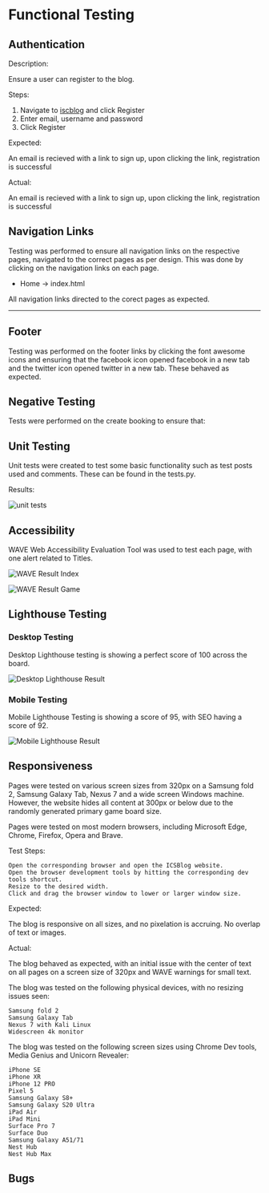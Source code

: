 # Functional Testing

## Authentication

Description:

Ensure a user can register to the blog.

Steps:

1. Navigate to [iscblog](https://icsblogp4.herokuapp.com/) and click Register
2. Enter email, username and password
3. Click Register

Expected:

An email is recieved with a link to sign up, upon clicking the link, registration is successful

Actual:

An email is recieved with a link to sign up, upon clicking the link, registration is successful

## Navigation Links

Testing was performed to ensure all navigation links on the respective pages, navigated to the correct pages as per design. This was done by clicking on the navigation links on each page.

- Home -> index.html

All navigation links directed to the corect pages as expected.

<hr>

## Footer

Testing was performed on the footer links by clicking the font awesome icons and ensuring that the facebook icon opened facebook in a new tab and the twitter icon opened twitter in a new tab. These behaved as expected.

## Negative Testing

Tests were performed on the create booking to ensure that:

## Unit Testing

Unit tests were created to test some basic functionality such as test posts used and comments. These can be found in the tests.py.

Results:

![unit tests]()

## Accessibility

WAVE Web Accessibility Evaluation Tool was used to test each page, with one alert related to Titles.

![WAVE Result Index](/assets/readme/waveresultindexrm.jpg)

![WAVE Result Game](/assets/readme/waveresultgamerm.jpg)

## Lighthouse Testing

### Desktop Testing

Desktop Lighthouse testing is showing a perfect score of 100 across the board.

![Desktop Lighthouse Result](/assets/readme/desktoplhtrm.jpg)

### Mobile Testing

Mobile Lighthouse Testing is showing a score of 95, with SEO having a score of 92.

![Mobile Lighthouse Result](/assets/readme/mobilelhtrm.jpg)

## Responsiveness

Pages were tested on various screen sizes from 320px on a Samsung fold 2, Samsung Galaxy Tab, Nexus 7 and a wide screen Windows machine. However, the website hides all content at 300px or below due to the randomly generated primary game board size.

Pages were tested on most modern browsers, including Microsoft Edge, Chrome, Firefox, Opera and Brave.

Test Steps:

    Open the corresponding browser and open the ICSBlog website.
    Open the browser development tools by hitting the corresponding dev tools shortcut.
    Resize to the desired width.
    Click and drag the browser window to lower or larger window size.

Expected:

The blog is responsive on all sizes, and no pixelation is accruing. No overlap of text or images.

Actual:

The blog behaved as expected, with an initial issue with the center of text on all pages on a screen size of 320px and WAVE warnings for small text.

The blog was tested on the following physical devices, with no resizing issues seen:

    Samsung fold 2
    Samsung Galaxy Tab
    Nexus 7 with Kali Linux
    Widescreen 4k monitor

The blog was tested on the following screen sizes using Chrome Dev tools, Media Genius and Unicorn Revealer:

    iPhone SE
    iPhone XR
    iPhone 12 PRO
    Pixel 5
    Samsung Galaxy S8+
    Samsung Galaxy S20 Ultra
    iPad Air
    iPad Mini
    Surface Pro 7
    Surface Duo
    Samsung Galaxy A51/71
    Nest Hub
    Nest Hub Max

## Bugs
